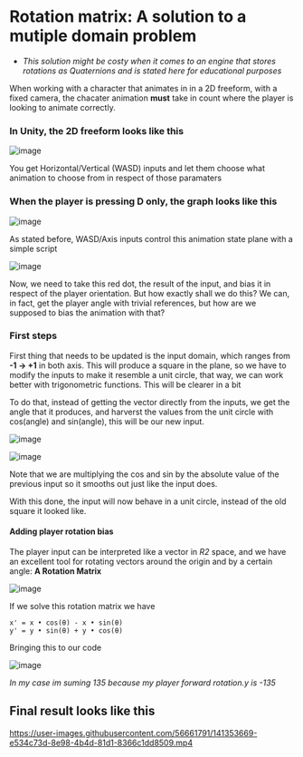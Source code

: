 # Rotation matrix: A solution to a mutiple domain problem

- *This solution might be costy when it comes to an engine that stores rotations as Quaternions and is stated here for educational purposes*

When working with a character that animates in in a 2D freeform, with a fixed camera, the chacater animation **must** take in count where the player is looking to animate correctly.

### In Unity, the 2D freeform looks like this

![image](https://user-images.githubusercontent.com/56661791/141331426-473cdf69-a847-412d-ae37-536a3d984b68.png)

You get Horizontal/Vertical (WASD) inputs and let them choose what animation to choose from in respect of those paramaters

### When the player is pressing **D** only, the graph looks like this

![image](https://user-images.githubusercontent.com/56661791/141333609-6d88d2b3-3053-49f4-bf22-a000ec08b8fd.png)

As stated before, WASD/Axis inputs control this animation state plane with a simple script

![image](https://user-images.githubusercontent.com/56661791/141333956-3e1e3165-3f03-465b-b4a7-356b34114caa.png)

Now, we need to take this red dot, the result of the input, and bias it in respect of the player orientation. But how exactly shall we do this?
We can, in fact, get the player angle with trivial references, but how are we supposed to bias the animation with that?

### First steps

First thing that needs to be updated is the input domain, which ranges from **-1 → +1** in both axis. This will produce a square in the plane, so we have to modify the inputs to make it resemble a unit circle, that way, we can work better with trigonometric functions. This will be clearer in a bit

To do that, instead of getting the vector directly from the inputs, we get the angle that it produces, and harverst the values from the unit circle with cos(angle) and sin(angle), this will be our new input.

![image](https://user-images.githubusercontent.com/56661791/141344944-59a608ad-4ff1-48c5-a2b0-32386aa92af5.png)

![image](https://user-images.githubusercontent.com/56661791/141350333-e68459b3-5e28-4dfd-8922-f9d149860bcb.png)

Note that we are multiplying the cos and sin by the absolute value of the previous input so it smooths out just like the input does.

With this done, the input will now behave in a unit circle, instead of the old square it looked like.

#### Adding player rotation bias

The player input can be interpreted like a vector in *R2* space, and we have an excellent tool for rotating vectors around the origin and by a certain angle: **A Rotation Matrix**

![image](https://user-images.githubusercontent.com/56661791/141351822-e86aa56f-e540-4d85-8254-e3edc6a9395c.png)

If we solve this rotation matrix we have 
```
x' = x • cos(θ) - x • sin(θ)
y' = y • sin(θ) + y • cos(θ)
```
Bringing this to our code

![image](https://user-images.githubusercontent.com/56661791/141352833-d798e877-a49b-4473-8f97-1b1f821a5fa7.png)

*In my case im suming 135 because my player forward rotation.y is -135*



## Final result looks like this


https://user-images.githubusercontent.com/56661791/141353669-e534c73d-8e98-4b4d-81d1-8366c1dd8509.mp4






